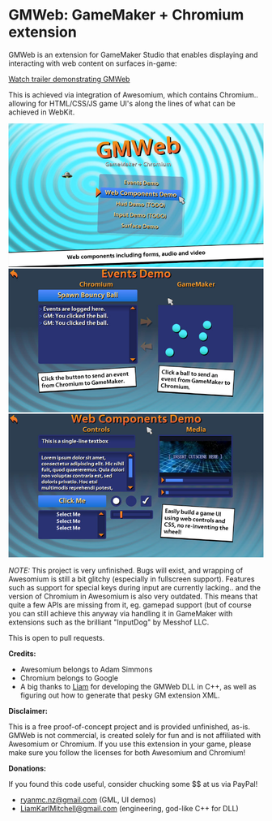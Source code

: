 # GMWeb: GameMaker + Chromium extension

GMWeb is an extension for GameMaker Studio that enables displaying and interacting with web content on surfaces in-game:

[Watch trailer demonstrating GMWeb](https://www.youtube.com/watch?v=_8F5KYy15b4)

This is achieved via integration of Awesomium, which contains Chromium.. allowing for HTML/CSS/JS game UI's along the lines of what can be achieved in WebKit.

![](https://raw.githubusercontent.com/ryanmcnz/gmweb/master/screenshot1.jpg)
![](https://raw.githubusercontent.com/ryanmcnz/gmweb/master/screenshot2.jpg)
![](https://raw.githubusercontent.com/ryanmcnz/gmweb/master/screenshot3.jpg)

*NOTE:* This project is very unfinished. Bugs will exist, and wrapping of Awesomium is still a bit glitchy (especially in fullscreen support). Features such as support for special keys during input are currently lacking.. and the version of Chromium in Awesomium is also very outdated.
This means that quite a few APIs are missing from it, eg. gamepad support (but of course you can still achieve this anyway via handling it in GameMaker with extensions such as the brilliant "InputDog" by Messhof LLC.

This is open to pull requests.

**Credits:**
- Awesomium belongs to Adam Simmons
- Chromium belongs to Google
- A big thanks to [Liam](https://github.com/LiamKarlMitchell) for developing the GMWeb DLL in C++, as well as figuring out how to generate that pesky GM extension XML.

**Disclaimer:**

This is a free proof-of-concept project and is provided unfinished, as-is. GMWeb is not commercial, is created solely for fun and is not affiliated with Awesomium or Chromium. If you use this extension in your game, please make sure you follow the licenses for both Awesomium and Chromium!

**Donations:**

If you found this code useful, consider chucking some $$ at us via PayPal!
- ryanmc.nz@gmail.com (GML, UI demos)
- LiamKarlMitchell@gmail.com (engineering, god-like C++ for DLL)
